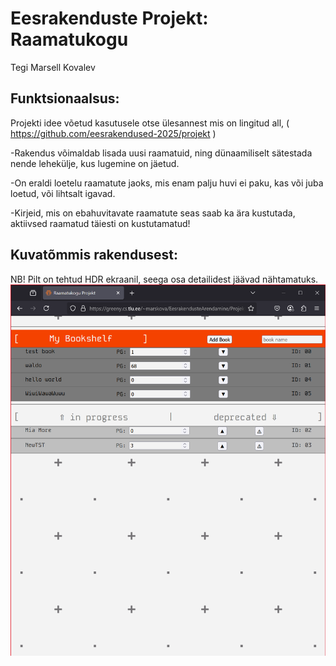 # Eesrakenduste Projekt: Raamatukogu
Tegi Marsell Kovalev

## Funktsionaalsus:
Projekti idee võetud kasutusele otse ülesannest mis on lingitud all,
( https://github.com/eesrakendused-2025/projekt )

-Rakendus võimaldab lisada uusi raamatuid, ning dünaamiliselt sätestada nende lehekülje, kus lugemine on jäetud.

-On eraldi loetelu raamatute jaoks, mis enam palju huvi ei paku, kas või juba loetud, või lihtsalt igavad.

-Kirjeid, mis on ebahuvitavate raamatute seas saab ka ära kustutada, aktiivsed raamatud täiesti on kustutamatud!

## Kuvatõmmis rakendusest:
NB! Pilt on tehtud HDR ekraanil, seega osa detailidest jäävad nähtamatuks.
![A screenshot of a web library](./AppScreenshot.png)
